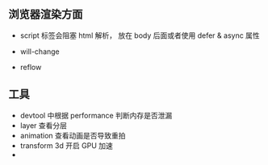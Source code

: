 
## 浏览器渲染方面

- script 标签会阻塞 html 解析， 放在 body 后面或者使用 defer & async 属性

- will-change 

- reflow


## 工具

- devtool 中根据 performance 判断内存是否泄漏
- layer 查看分层
- animation 查看动画是否导致重拍
- transform 3d 开启 GPU 加速
- 